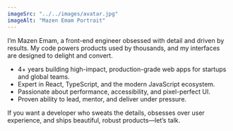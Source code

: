 ```yaml
---
imageSrc: "../../images/avatar.jpg"
imageAlt: "Mazen Emam Portrait"
---
```


I’m Mazen Emam, a front-end engineer obsessed with detail and driven by results. My code powers products used by thousands, and my interfaces are designed to delight and convert.

- 4+ years building high-impact, production-grade web apps for startups and global teams.
- Expert in React, TypeScript, and the modern JavaScript ecosystem.
- Passionate about performance, accessibility, and pixel-perfect UI.
- Proven ability to lead, mentor, and deliver under pressure.

If you want a developer who sweats the details, obsesses over user experience, and ships beautiful, robust products—let’s talk.
